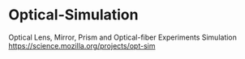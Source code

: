 # Optical-Simulation
Optical Lens, Mirror, Prism and Optical-fiber Experiments Simulation https://science.mozilla.org/projects/opt-sim
